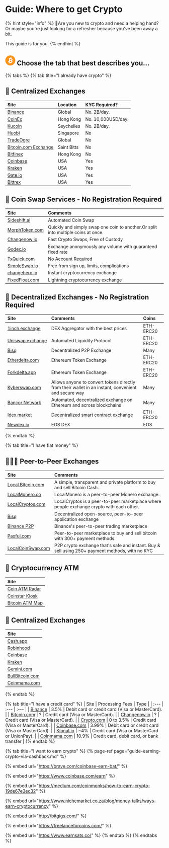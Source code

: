 # Guide: Where to get Crypto

{% hint style="info" %}
🙋Are you new to crypto and need a helping hand? Or maybe you're just looking for a refresher because you've been away a bit. 

This guide is for you.
{% endhint %}

## ![](../.gitbook/assets/btc.png) Choose the tab that best describes you...

{% tabs %}
{% tab title="I already have crypto" %}
## 🏢 Centralized Exchanges

| Site | Location | KYC Required? |
| :--- | :--- | :--- |
| [Binance](https://www.binance.com/en/register?ref=RI4R7YI6) | Global | No. 2₿/day. |
| [CoinEx](https://www.coinex.com/register?refer_code=6rcz2) | Hong Kong | No. 10,000USD/day. |
| [Kucoin](https://www.kucoin.com/ucenter/signup?rcode=2M43tty) | Seychelles | No. 2₿/day. |
| [Huobi](https://www.hbg.com/en-us/exchange/?s=xtz_btc&invite_code=) | Singapore | No |
| [TradeOgre](https://tradeogre.com/markets) | Global | No |
| [Bitcoin.com Exchange](https://exchange.bitcoin.com) | Saint Bitts | No |
| [Bitfinex](https://www.bitfinex.com/t/XTZ:USD) | Hong Kong | No |
| [Coinbase](https://pro.coinbase.com/trade/XTZ-USD) | USA | Yes |
| [Kraken](https://www.kraken.com) | USA | Yes |
| [Gate.io](https://www.gate.io/trade/xtz_usdt) | USA | Yes |
| [Bittrex](https://bittrex.com/Market/Index?MarketName=BTC-XTZ) | USA | Yes |

## 🔀 Coin Swap Services - No Registration Required

| Site | Comments |
| :--- | :--- |
| [Sideshift.ai](https://sideshift.ai/a/ziLELkDY5) | Automated Coin Swap |
| [MorphToken.com](https://www.morphtoken.com) | Quickly and simply swap one coin to another.Or split into multiple coins at once. |
| [Changenow.io](https://changenow.io?link_id=e542777107ca34) | Fast Crypto Swaps, Free of Custody |
| [Godex.io](https://godex.io/?aff_id=zNyhC0A10Be5YRBt&utm_source=affiliate&utm_medium=www&utm_campaign=zNyhC0A10Be5YRBt) | Exchange anonymously any volume with guaranteed fixed rate |
| [TxQuick.com](https://ca.txquick.com) | No Account Required |
| [SimpleSwap.io](https://simpleswap.io) | Free from sign up, limits, complications |
| [changehero.io](https://changehero.io) | Instant cryptocurrency exchange |
| [FixedFloat.com](https://fixedfloat.com/?ref=cn8rt3qa) | Lightning cryptocurrency exchange |

## 🌌 Decentralized Exchanges - No Registration Required

| Site | Comments | Coins |
| :--- | :--- | :--- |
| [1inch.exchange](https://1inch.exchange) | DEX Aggregator with the best prices | ETH-ERC20 |
| [Uniswap.exchange](https://uniswap.exchange/swap) | Automated Liquidity Protocol | ETH-ERC20 |
| [Bisq](https://bisq.network) | Decentralized P2P Exchange | Many |
| [Etherdelta.com](https://etherdelta.com) | Ethereum Token Exchange | ETH-ERC20 |
| [Forkdelta.app](https://forkdelta.app) | Ethereum Token Exchange | ETH-ERC20 |
| [Kyberswap.com](https://kyberswap.com/swap) | Allows anyone to convert tokens directly from their wallet in an instant, convenient and secure way | Many |
| [Bancor Network](https://www.bancor.network) | Automated, decentralized exchange on Ethereum and across blockchains | Many |
| [Idex.market](https://idex.market/eth/idex) | Decentralized smart contract exchange | ETH-ERC20 |
| [Newdex.io](https://newdex.io) | EOS DEX | EOS |
{% endtab %}

{% tab title="I have fiat money" %}
## 👩👧👦 Peer-to-Peer Exchanges

| Site | Comments |
| :--- | :--- |
| [Local.Bitcoin.com](https://local.bitcoin.com/r/coincashew9) | A simple, transparent and private platform to buy and sell Bitcoin Cash. |
| [LocalMonero.co](https://localmonero.co) | LocalMonero is a peer-to-peer Monero exchange. |
| [LocalCryptos.com](https://localcryptos.com) | LocalCryptos is a peer-to-peer marketplace where people exchange crypto with each other. |
| [Bisq](https://bisq.network) | Decentralized open-source, peer-to-peer application exchange |
| [Binance P2P](https://p2p.binance.com) | Binance's peer-to-peer trading marketplace |
| [Paxful.com](https://paxful.com) | Peer-to-peer marketplace to buy and sell bitcoin with 300+ payment methods. |
| [LocalCoinSwap.com](https://localcoinswap.com) | P2P crypto exchange that's safe and instant. Buy & sell using 250+ payment methods, with no KYC |

## 🏧 Cryptocurrency ATM

| Site |
| :--- |
| [Coin ATM Radar](https://coinatmradar.com/) |
| [Coinstar Kiosk](https://www.coinstar.com/bitcoin) |
| [Bitcoin ATM Map](https://bitcoinatmmap.com/) |

## 🏢 Centralized Exchanges

| Site |
| :--- |
| [Cash.app](https://cash.app) |
| [Robinhood](https://robinhood.com) |
| [Coinbase](https://www.coinbase.com) |
| [Kraken](https://www.kraken.com) |
| [Gemini.com](https://gemini.com) |
| [BullBitcoin.com](https://bullbitcoin.com) |
| [Coinmama.com](https://www.coinmama.com/) |
{% endtab %}

{% tab title="I have a credit card" %}
| Site | Processing Fees | Type |
| :--- | :--- | :--- |
| [Binance](https://www.binance.com/en/buy-Bitcoin) | 3.5% | Debit card or credit card \(Visa or MasterCard\). |
| [Bitcoin.com](https://buy.bitcoin.com) | ? | Credit card \(Visa or MasterCard\). |
| [Changenow.io](https://changenow.io) | ? | Credit card \(Visa or MasterCard\). |
| [Crypto.com](https://crypto.com/) | 0 to 3.5% | Credit card \(Visa or MasterCard\). |
| [Coinbase.com](https://www.coinbase.com) | 3.99% | Debit card or credit card \(Visa or MasterCard\). |
| [Kional.io](https://koinal.io) | ~4% | Credit card \(Visa or MasterCard or UnionPay\). |
| [Coinmama.com](https://www.coinmama.com) | 10.9% | Credit card, debit card, or bank transfer |
{% endtab %}

{% tab title="I want to earn crypto" %}
{% page-ref page="guide-earning-crypto-via-cashback.md" %}

{% embed url="https://brave.com/coinbase-earn-bat/" %}

{% embed url="https://www.coinbase.com/earn" %}

{% embed url="https://medium.com/coinmonks/how-to-earn-crypto-19de67e3ec32" %}

{% embed url="https://www.nichemarket.co.za/blog/money-talks/ways-earn-cryptocurrency" %}

{% embed url="http://bitgigs.com/" %}

{% embed url="https://freelanceforcoins.com/" %}

{% embed url="https://www.earnsats.co/" %}
{% endtab %}
{% endtabs %}



